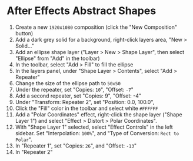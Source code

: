 # After Effects Abstract Shapes

1. Create a new `1920x1080` composition (click the "New Composition" button)
2. Add a dark grey solid for a background, right-click layers area, "New > Solid..."
3. Add an ellipse shape layer ("Layer > New > Shape Layer", then select "Ellipse" from "Add" in the toolbar)
4. In the toolbar, select "Add > Fill" to fill the ellipse
5. In the layers panel, under "Shape Layer > Contents", select "Add > Repeater"
6. Change the size of the ellipse path to `50x50`
7. Under the repeater, set "Copies: `10`", "Offset: `-7`"
8. Add a second repeater, set "Copies: 9", "Offset: -4"
9. Under "Transform: Repeater 2", set "Position: 0.0, 100.0", 
10. Click the "Fill" color in the toolbar and select white `#FFFFFF`
11. Add a "Polar Coordinates" effect, right-click the shape layer ("Shape Layer 1") and select "Effect > Distort > Polar Coordinates".
12. With "Shape Layer 1" selected, select "Effect Controls" in the left sidebar. Set "Interpolation: `100%`", and "Type of Conversion: `Rect to Polar`".
13. In "Repeater 1", set "Copies: `26`", and "Offset: `-13`"
14. In "Repeater 2"